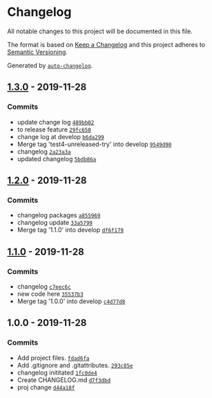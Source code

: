 # Changelog

All notable changes to this project will be documented in this file.

The format is based on [Keep a Changelog](https://keepachangelog.com/en/1.0.0/)
and this project adheres to [Semantic Versioning](https://semver.org/spec/v2.0.0.html).

Generated by [`auto-changelog`](https://github.com/CookPete/auto-changelog).

## [1.3.0](https://github.com/KestutisPol/CluedInAssignment/compare/1.2.0...1.3.0) - 2019-11-28

### Commits

- update change log [`489bb02`](https://github.com/KestutisPol/CluedInAssignment/commit/489bb02e315c4519e6505b6003f7715cb94332f7)
- to release feature [`29fc650`](https://github.com/KestutisPol/CluedInAssignment/commit/29fc6502e88ae19aaadc88822bc7ea67772aec89)
- change log at develop [`b6da299`](https://github.com/KestutisPol/CluedInAssignment/commit/b6da2999af6504c966a82d461e8c17c05d8da00e)
- Merge tag 'test4-unreleased-try' into develop [`9549d90`](https://github.com/KestutisPol/CluedInAssignment/commit/9549d908eeb582d54c6274ac7f4c17d8a99c8b30)
- changelog [`2a23a3a`](https://github.com/KestutisPol/CluedInAssignment/commit/2a23a3a98527788a36bb34193d7f79f75b1d0688)
- updated changelog [`5bdb86a`](https://github.com/KestutisPol/CluedInAssignment/commit/5bdb86aaa957123bca78f335c0a8a29491c4926e)

## [1.2.0](https://github.com/KestutisPol/CluedInAssignment/compare/1.1.0...1.2.0) - 2019-11-28

### Commits

- changelog packages [`a855969`](https://github.com/KestutisPol/CluedInAssignment/commit/a855969d1b971653dfb2bde4e57838f1e48e3e2d)
- changelog update [`33a5799`](https://github.com/KestutisPol/CluedInAssignment/commit/33a5799b0bc73c943cd34187c7ef642e513740e6)
- Merge tag '1.1.0' into develop [`df6f179`](https://github.com/KestutisPol/CluedInAssignment/commit/df6f17907f522ae97bfc11c16a177c00b3a838a2)

## [1.1.0](https://github.com/KestutisPol/CluedInAssignment/compare/1.0.0...1.1.0) - 2019-11-28

### Commits

- changelog [`c7eec6c`](https://github.com/KestutisPol/CluedInAssignment/commit/c7eec6cf8f74c9a63bc8e782ee90ef2793c30ecf)
- new code here [`35537b3`](https://github.com/KestutisPol/CluedInAssignment/commit/35537b32fb802587fd31fafd6b86709d6dd040fb)
- Merge tag '1.0.0' into develop [`c4d77d8`](https://github.com/KestutisPol/CluedInAssignment/commit/c4d77d8b459faa8d10ad81d1e21a638903e3093c)

## 1.0.0 - 2019-11-28

### Commits

- Add project files. [`fdad6fa`](https://github.com/KestutisPol/CluedInAssignment/commit/fdad6fa300ae1f1c65ef70d358b420cd79fec9d0)
- Add .gitignore and .gitattributes. [`293c85e`](https://github.com/KestutisPol/CluedInAssignment/commit/293c85e0348dd74efc211dc9b6b75a08f18fe937)
- changelog inititated [`1fc0de4`](https://github.com/KestutisPol/CluedInAssignment/commit/1fc0de47241d9bf4155eb5b658374955fbb83a99)
- Create CHANGELOG.md [`d7f3dbd`](https://github.com/KestutisPol/CluedInAssignment/commit/d7f3dbdb6944ee779714e9710043d22212b621b1)
- proj change [`d44a18f`](https://github.com/KestutisPol/CluedInAssignment/commit/d44a18f0a84f35c3430065e11a314822d0ffec8c)
